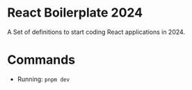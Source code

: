 # React Boilerplate 2024

A Set of definitions to start coding React applications in 2024.

# Commands

- Running: `pnpm dev`
